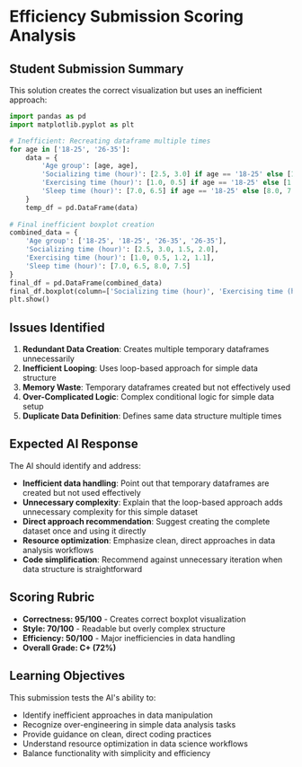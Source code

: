 # Efficiency Submission Scoring Analysis

## Student Submission Summary

This solution creates the correct visualization but uses an inefficient approach:

```python
import pandas as pd
import matplotlib.pyplot as plt

# Inefficient: Recreating dataframe multiple times
for age in ['18-25', '26-35']:
    data = {
        'Age group': [age, age],
        'Socializing time (hour)': [2.5, 3.0] if age == '18-25' else [1.5, 2.0],
        'Exercising time (hour)': [1.0, 0.5] if age == '18-25' else [1.2, 1.1],
        'Sleep time (hour)': [7.0, 6.5] if age == '18-25' else [8.0, 7.5]
    }
    temp_df = pd.DataFrame(data)
    
# Final inefficient boxplot creation
combined_data = {
    'Age group': ['18-25', '18-25', '26-35', '26-35'],
    'Socializing time (hour)': [2.5, 3.0, 1.5, 2.0],
    'Exercising time (hour)': [1.0, 0.5, 1.2, 1.1],
    'Sleep time (hour)': [7.0, 6.5, 8.0, 7.5]
}
final_df = pd.DataFrame(combined_data)
final_df.boxplot(column=['Socializing time (hour)', 'Exercising time (hour)', 'Sleep time (hour)'], by='Age group')
plt.show()
```

## Issues Identified

1. **Redundant Data Creation**: Creates multiple temporary dataframes unnecessarily
2. **Inefficient Looping**: Uses loop-based approach for simple data structure
3. **Memory Waste**: Temporary dataframes created but not effectively used
4. **Over-Complicated Logic**: Complex conditional logic for simple data setup
5. **Duplicate Data Definition**: Defines same data structure multiple times

## Expected AI Response

The AI should identify and address:

- **Inefficient data handling**: Point out that temporary dataframes are created but not used effectively
- **Unnecessary complexity**: Explain that the loop-based approach adds unnecessary complexity for this simple dataset
- **Direct approach recommendation**: Suggest creating the complete dataset once and using it directly
- **Resource optimization**: Emphasize clean, direct approaches in data analysis workflows
- **Code simplification**: Recommend against unnecessary iteration when data structure is straightforward

## Scoring Rubric

- **Correctness: 95/100** - Creates correct boxplot visualization
- **Style: 70/100** - Readable but overly complex structure
- **Efficiency: 50/100** - Major inefficiencies in data handling
- **Overall Grade: C+ (72%)**

## Learning Objectives

This submission tests the AI's ability to:
- Identify inefficient approaches in data manipulation
- Recognize over-engineering in simple data analysis tasks
- Provide guidance on clean, direct coding practices
- Understand resource optimization in data science workflows
- Balance functionality with simplicity and efficiency
 